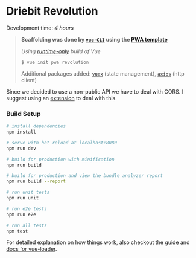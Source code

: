 # Driebit Revolution

Development time: *4 hours*

> **Scaffolding was done by [`vue-CLI`](https://github.com/vuejs/vue-cli) using the [PWA template](https://github.com/vuejs-templates/pwa)**
>
> *Using [runtime-only](https://gist.github.com/anchal20/f2ac9807263e106c1308f7143df1cf09) build of Vue*
>
> `$ vue init pwa revolution`
>
> Additional packages added: [`vuex`](https://github.com/vuejs/vuex) (state management), [`axios`](https://github.com/mzabriskie/axios) (http client)

Since we decided to use a non-public API we have to deal with CORS. I suggest using an [extension](https://chrome.google.com/webstore/detail/cors-toggle/omcncfnpmcabckcddookmnajignpffnh?hl=en) to deal with this.

### **Build Setup**

``` bash
# install dependencies
npm install

# serve with hot reload at localhost:8080
npm run dev

# build for production with minification
npm run build

# build for production and view the bundle analyzer report
npm run build --report

# run unit tests
npm run unit

# run e2e tests
npm run e2e

# run all tests
npm test
```

For detailed explanation on how things work, also checkout the [guide](http://vuejs-templates.github.io/webpack/) and [docs for vue-loader](http://vuejs.github.io/vue-loader).
